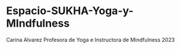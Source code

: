 # Espacio-SUKHA-Yoga-y-MIndfulness

Carina Alvarez
Profesora de Yoga e Instructora de Mindfulness
2023


